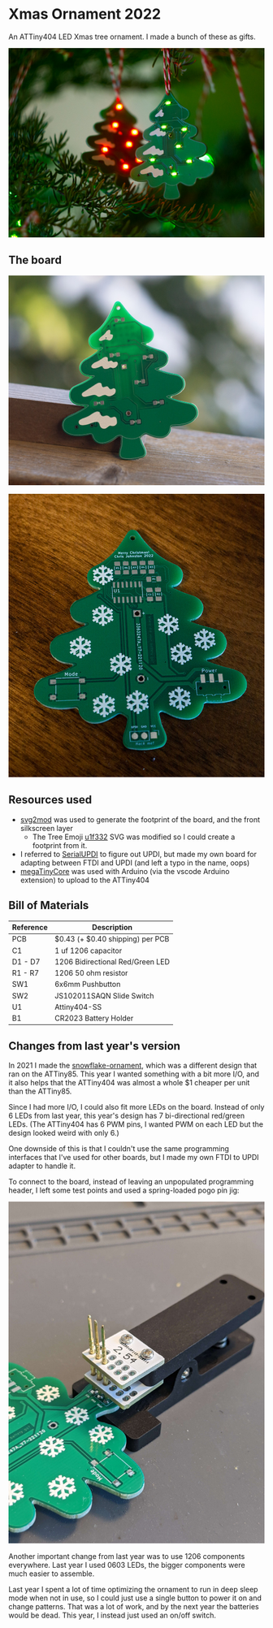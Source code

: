 # Xmas Ornament 2022

An ATTiny404 LED Xmas tree ornament. I made a bunch of these as gifts.

![Picture of the ornament on a tree with the lights on.](img/assembled.jpg)

## The board

![Picture of the front of the ornament without parts soldered on.](img/board_front.jpg)

![Picture of the back of the ornament without parts oldered on.](img/board_back.jpg)

## Resources used

- [svg2mod] was used to generate the footprint of the board, and the front silkscreen layer
  - The Tree Emoji [u1f332] SVG was modified so I could create a footprint from it.
- I referred to [SerialUPDI] to figure out UPDI, but made my own board for adapting between FTDI and UPDI (and left a typo in the name, oops)
- [megaTinyCore] was used with Arduino (via the vscode Arduino extension) to upload to the ATTiny404

[svg2mod]: https://github.com/svg2mod/svg2mod
[u1f332]: https://commons.wikimedia.org/wiki/File:Emoji_u1f332.svg
[SerialUPDI]: https://teddywarner.org/Projects/SerialUPDI/
[megaTinyCore]: https://github.com/SpenceKonde/megaTinyCore

## Bill of Materials

| Reference | Description |
| --------- | ----------- |
| PCB | $0.43 (+ $0.40 shipping) per PCB |
| C1 | 1 uf 1206 capacitor |
| D1 - D7 | 1206 Bidirectional Red/Green LED |
| R1 - R7 | 1206 50 ohm resistor |
| SW1 | 6x6mm Pushbutton |
| SW2 | JS102011SAQN Slide Switch |
| U1 | Attiny404-SS |
| B1 | CR2023 Battery Holder |

## Changes from last year's version

In 2021 I made the [snowflake-ornament], which was a different design that ran on the ATTiny85.
This year I wanted something with a bit more I/O, and it also helps that the ATTiny404 was almost a whole $1 cheaper per unit than the ATTiny85.

Since I had more I/O, I could also fit more LEDs on the board. Instead of only 6 LEDs from last year,
this year's design has 7 bi-directional red/green LEDs. (The ATTiny404 has 6 PWM pins, I wanted PWM on each LED but the design looked weird with only 6.)

One downside of this is that I couldn't use the same programming interfaces that I've used for other boards, but I made my own FTDI to UPDI adapter to handle it.

To connect to the board, instead of leaving an unpopulated programming header, I left some test points and used a spring-loaded pogo pin jig:

![Image of the pogo pin jig](img/pogopin_adapter.jpg)

Another important change from last year was to use 1206 components everywhere. Last year I used 0603 LEDs, the bigger components were much easier to assemble.

Last year I spent a lot of time optimizing the ornament to run in deep sleep mode when not in use, so I could just use a single button to power it on and change patterns. That was a lot of work, and by the next year the batteries would be dead. This year, I instead just used an on/off switch.

[snowflake-ornament]: https://github.com/Chris-Johnston/snowflake-ornament